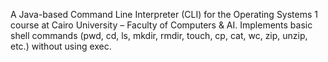 A Java-based Command Line Interpreter (CLI) for the Operating Systems 1 course at Cairo University – Faculty of Computers & AI. Implements basic shell commands (pwd, cd, ls, mkdir, rmdir, touch, cp, cat, wc, zip, unzip, etc.) without using exec.
